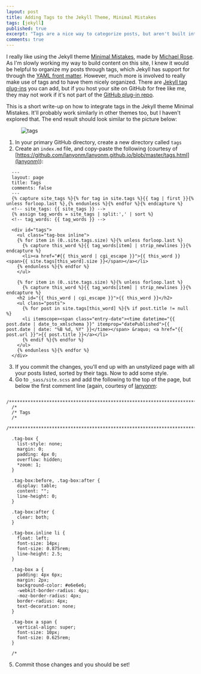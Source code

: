 ```yaml
---
layout: post
title: Adding Tags to the Jekyll Theme, Minimal Mistakes
tags: [jekyll]
published: true
excerpt: "Tags are a nice way to categorize posts, but aren't built into some themes. The jekyll theme Minimal Mistakes is awesome, and I provide detail on how to integrate tags."
comments: true
---
```


I really like using the Jekyll theme [Minimal Mistakes](https://mademistakes.com/work/minimal-mistakes-jekyll-theme/), made by [Michael Rose](https://mademistakes.com/). As I'm slowly working my way to build content on this site, I knew it would be helpful to organize my posts through tags, which Jekyll has support for through the [YAML front matter](http://jekyllbootstrap.com/lessons/jekyll-introduction.html#toc_9). However, much more is involved to really make use of tags and to have them nicely organized. There are [Jekyll tag plug-ins](http://jekyllrb.com/docs/plugins/#tags) you can add, but if you host your site on GitHub for free like me, they may not work if it's not part of the [GitHub plug-in repo](https://help.github.com/articles/using-jekyll-plugins-with-github-pages/).

This is a short write-up on how to integrate tags in the Jekyll theme Minimal Mistakes. It'll probably work similarly in other themes too, but I haven't explored that. The end result should look similar to the picture below:

<figure>
    <img src="{{ site.url }}/images/jekylltags.png" alt="tags">
</figure>

1. In your primary GitHub directory, create a new directory called `tags`
2. Create an `index.md` file, and copy-paste the following (courtesy of [https://github.com/lanyonm/lanyonm.github.io/blob/master/tags.html](lanyonm)):
```
  ---
  layout: page
  title: Tags
  comments: false
  ---
  {% capture site_tags %}{% for tag in site.tags %}{{ tag | first }}{% unless forloop.last %},{% endunless %}{% endfor %}{% endcapture %}
  <!-- site_tags: {{ site_tags }} -->
  {% assign tag_words = site_tags | split:',' | sort %}
  <!-- tag_words: {{ tag_words }} -->

  <div id="tags">
    <ul class="tag-box inline">
    {% for item in (0..site.tags.size) %}{% unless forloop.last %}
      {% capture this_word %}{{ tag_words[item] | strip_newlines }}{% endcapture %}
      <li><a href="#{{ this_word | cgi_escape }}">{{ this_word }} <span>{{ site.tags[this_word].size }}</span></a></li>
    {% endunless %}{% endfor %}
    </ul>

    {% for item in (0..site.tags.size) %}{% unless forloop.last %}
      {% capture this_word %}{{ tag_words[item] | strip_newlines }}{% endcapture %}
    <h2 id="{{ this_word | cgi_escape }}">{{ this_word }}</h2>
    <ul class="posts">
      {% for post in site.tags[this_word] %}{% if post.title != null %}
      <li itemscope><span class="entry-date"><time datetime="{{ post.date | date_to_xmlschema }}" itemprop="datePublished">{{ post.date | date: "%B %d, %Y" }}</time></span> &raquo; <a href="{{ post.url }}">{{ post.title }}</a></li>
      {% endif %}{% endfor %}
    </ul>
    {% endunless %}{% endfor %}
  </div>
```
3. If you commit the changes, you'll end up with an unstylized page with all your posts listed, sorted by their tags. Now to add some style.
4. Go to `_sass/site.scss` and add the following to the top of the page, but below the first comment line (again, courtesy of [lanyonm](https://github.com/lanyonm/lanyonm.github.io/blob/master/_sass/main.scss):
```
  /*****************************************************************************/
  /*
  /* Tags
  /*
  /*****************************************************************************/

  .tag-box {
    list-style: none;
    margin: 0;
    padding: 4px 0;
    overflow: hidden;
    *zoom: 1;
  }

  .tag-box:before, .tag-box:after {
    display: table;
    content: "";
    line-height: 0;
  }

  .tag-box:after {
    clear: both;
  }

  .tag-box.inline li {
    float: left;
    font-size: 14px;
    font-size: 0.875rem;
    line-height: 2.5;
  }

  .tag-box a {
    padding: 4px 6px;
    margin: 2px;
    background-color: #e6e6e6;
    -webkit-border-radius: 4px;
    -moz-border-radius: 4px;
    border-radius: 4px;
    text-decoration: none;
  }

  .tag-box a span {
    vertical-align: super;
    font-size: 10px;
    font-size: 0.625rem;
  }

  /*
```
5. Commit those changes and you should be set!
